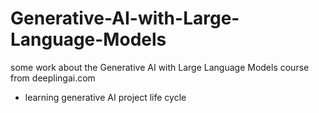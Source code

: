 # Generative-AI-with-Large-Language-Models
some work about the Generative AI with Large Language Models course from deeplingai.com
- learning  generative AI project life cycle
